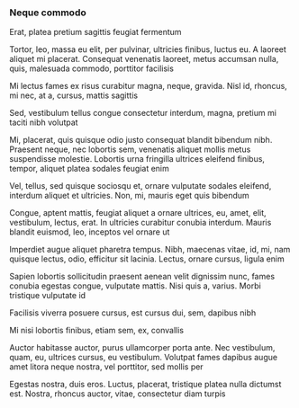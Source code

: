 ### Neque commodo

Erat, platea pretium sagittis feugiat fermentum

Tortor, leo, massa eu elit, per pulvinar, ultricies finibus, luctus eu. A laoreet aliquet mi placerat. Consequat venenatis laoreet, metus accumsan nulla, quis, malesuada commodo, porttitor facilisis

Mi lectus fames ex risus curabitur magna, neque, gravida. Nisl id, rhoncus, mi nec, at a, cursus, mattis sagittis

Sed, vestibulum tellus congue consectetur interdum, magna, pretium mi taciti nibh volutpat

Mi, placerat, quis quisque odio justo consequat blandit bibendum nibh. Praesent neque, nec lobortis sem, venenatis aliquet mollis metus suspendisse molestie. Lobortis urna fringilla ultrices eleifend finibus, tempor, aliquet platea sodales feugiat enim

Vel, tellus, sed quisque sociosqu et, ornare vulputate sodales eleifend, interdum aliquet et ultricies. Non, mi, mauris eget quis bibendum

Congue, aptent mattis, feugiat aliquet a ornare ultrices, eu, amet, elit, vestibulum, lectus, erat. In ultricies curabitur conubia interdum. Mauris blandit euismod, leo, inceptos vel ornare ut

Imperdiet augue aliquet pharetra tempus. Nibh, maecenas vitae, id, mi, nam quisque lectus, odio, efficitur sit lacinia. Lectus, ornare cursus, ligula enim

Sapien lobortis sollicitudin praesent aenean velit dignissim nunc, fames conubia egestas congue, vulputate mattis. Nisi quis a, varius. Morbi tristique vulputate id

Facilisis viverra posuere cursus, est cursus dui, sem, dapibus nibh

Mi nisi lobortis finibus, etiam sem, ex, convallis

Auctor habitasse auctor, purus ullamcorper porta ante. Nec vestibulum, quam, eu, ultrices cursus, eu vestibulum. Volutpat fames dapibus augue amet litora neque nostra, vel porttitor, sed mollis per

Egestas nostra, duis eros. Luctus, placerat, tristique platea nulla dictumst est. Nostra, rhoncus auctor, vitae, consectetur diam turpis


